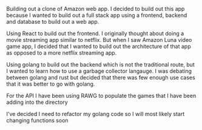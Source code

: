 Building out a clone of Amazon web app. I decided to build out this app because I wanted to build out a full stack app using a frontend, backend and database to build out a web app.

Using React to build out the frontend. I originally thought about doing a movie streaming app similar to netflix. But when I saw Amazon Luna video game app, I decided that I wanted to build out the architecture of that app as opposed to a more netflix streaming app. 

Using golang to build out the backend which is not the traditional route, but I wanted to learn how to use a garbage collector langauge. 
I was debating between golang and rust but decided that there was few enough use cases that it was better to go with golang. 

For the API I have been using RAWG to populate the games that I have been adding into the directory

I've decided I need to refactor my golang code so I will most likely start changing functions soon